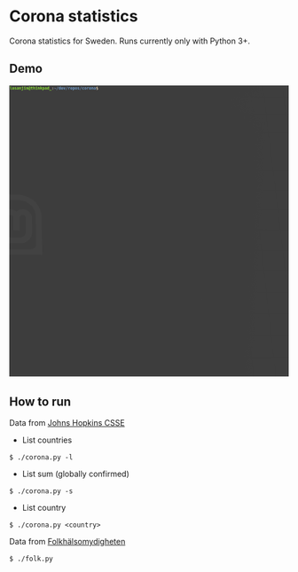 # Corona statistics
Corona statistics for Sweden. Runs currently only with Python 3+.

## Demo
<img src="demo.gif" width="640">

## How to run
Data from [Johns Hopkins CSSE](https://github.com/CSSEGISandData/COVID-19)

 - List countries
```
$ ./corona.py -l
```

 - List sum (globally confirmed)
```
$ ./corona.py -s
```

 - List country
```
$ ./corona.py <country>
```

Data from [Folkhälsomydigheten](https://www.folkhalsomyndigheten.se/smittskydd-beredskap/utbrott/aktuella-utbrott/covid-19/aktuellt-epidemiologiskt-lage/)
```
$ ./folk.py
```
